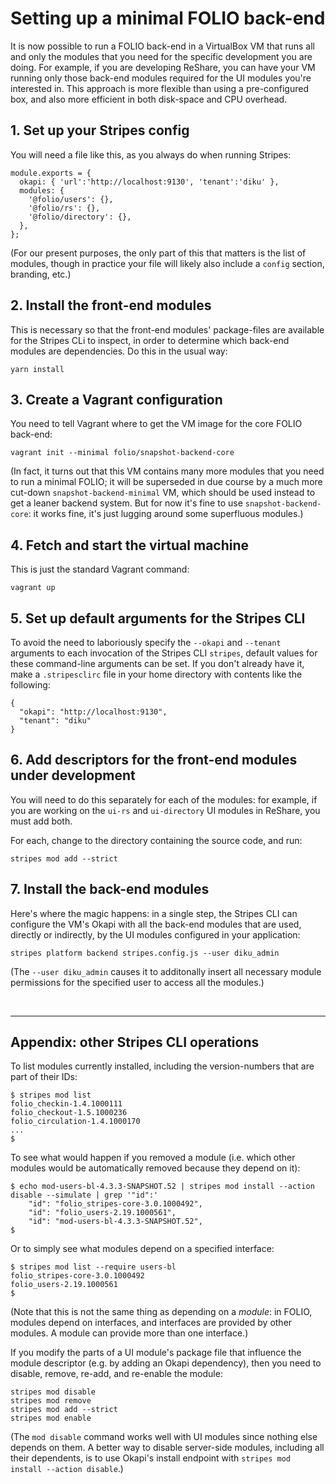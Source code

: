 # Setting up a minimal FOLIO back-end

It is now possible to run a FOLIO back-end in a VirtualBox VM that runs all and only the modules that you need for the specific development you are doing. For example, if you are developing ReShare, you can have your VM running only those back-end modules required for the UI modules you're interested in. This approach is more flexible than using a pre-configured box, and also more efficient in both disk-space and CPU overhead.

## 1. Set up your Stripes config

You will need a file like this, as you always do when running Stripes:

	module.exports = {
	  okapi: { 'url':'http://localhost:9130', 'tenant':'diku' },
	  modules: {
	    '@folio/users': {},
	    '@folio/rs': {},
	    '@folio/directory': {},
	  },
	};

(For our present purposes, the only part of this that matters is the list of modules, though in practice your file will likely also include a `config` section, branding, etc.)

## 2. Install the front-end modules

This is necessary so that the front-end modules' package-files are available for the Stripes CLi to inspect, in order to determine which back-end modules are dependencies. Do this in the usual way:

	yarn install

## 3. Create a Vagrant configuration

You need to tell Vagrant where to get the VM image for the core FOLIO back-end:

	vagrant init --minimal folio/snapshot-backend-core

(In fact, it turns out that this VM contains many more modules that you need to run a minimal FOLIO; it will be superseded in due course by a much more cut-down `snapshot-backend-minimal` VM, which should be used instead to get a leaner backend system. But for now it's fine to use `snapshot-backend-core`: it works fine, it's just lugging around some superfluous modules.)

## 4. Fetch and start the virtual machine

This is just the standard Vagrant command:

	vagrant up

## 5. Set up default arguments for the Stripes CLI

To avoid the need to laboriously specify the `--okapi` and `--tenant` arguments to each invocation of the Stripes CLI `stripes`, default values for these command-line arguments can be set. If you don't already have it, make a `.stripesclirc` file in your home directory with contents like the following:

	{
	  "okapi": "http://localhost:9130",
	  "tenant": "diku"
	}


## 6. Add descriptors for the front-end modules under development

You will need to do this separately for each of the modules: for example, if you are working on the `ui-rs` and `ui-directory` UI modules in ReShare, you must add both.

For each, change to the directory containing the source code, and run:

	stripes mod add --strict

## 7. Install the back-end modules

Here's where the magic happens: in a single step, the Stripes CLI can configure the VM's Okapi with all the back-end modules that are used, directly or indirectly, by the UI modules configured in your application:

	stripes platform backend stripes.config.js --user diku_admin

(The `--user diku_admin` causes it to additonally insert all necessary module permissions for the specified user to access all the modules.)

&nbsp;

<hr />

## Appendix: other Stripes CLI operations

To list modules currently installed, including the version-numbers that are part of their IDs:

	$ stripes mod list
	folio_checkin-1.4.1000111
	folio_checkout-1.5.1000236
	folio_circulation-1.4.1000170
	...
	$ 

To see what would happen if you removed a module (i.e. which other
modules would be automatically removed because they depend on it):

	$ echo mod-users-bl-4.3.3-SNAPSHOT.52 | stripes mod install --action disable --simulate | grep '"id":'
	    "id": "folio_stripes-core-3.0.1000492",
	    "id": "folio_users-2.19.1000561",
	    "id": "mod-users-bl-4.3.3-SNAPSHOT.52",
	$ 

Or to simply see what modules depend on a specified interface:

	$ stripes mod list --require users-bl
	folio_stripes-core-3.0.1000492
	folio_users-2.19.1000561
	$ 

(Note that this is not the same thing as depending on a _module_: in FOLIO, modules depend on interfaces, and interfaces are provided by other modules. A module can provide more than one interface.)

If you modify the parts of a UI module's package file that influence the module descriptor (e.g. by adding an Okapi dependency), then you need to disable, remove, re-add, and re-enable the module:

	stripes mod disable
	stripes mod remove
	stripes mod add --strict
	stripes mod enable

(The `mod disable` command works well with UI modules since nothing else depends on them. A better way to disable server-side modules, including all their dependents, is to use Okapi's install endpoint with `stripes mod install --action disable`.)


